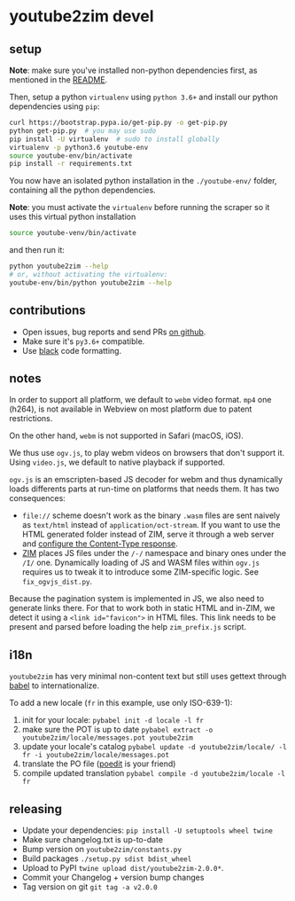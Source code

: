 # youtube2zim devel


## setup

__Note__: make sure you've installed non-python dependencies first, as mentioned in the [README](README.md).

Then, setup a python `virtualenv` using `python 3.6+` and install our python dependencies using `pip`:

```bash
curl https://bootstrap.pypa.io/get-pip.py -o get-pip.py
python get-pip.py  # you may use sudo
pip install -U virtualenv  # sudo to install globally
virtualenv -p python3.6 youtube-env
source youtube-env/bin/activate
pip install -r requirements.txt
```

You now have an isolated python installation in the `./youtube-env/` folder, containing all the python dependencies.

__Note__: you must activate the `virtualenv` before running the scraper so it uses this virtual python installation

``` bash
source youtube-venv/bin/activate
```

and then run it:

``` bash
python youtube2zim --help
# or, without activating the virtualenv:
youtube-env/bin/python youtube2zim --help
```

## contributions

* Open issues, bug reports and send PRs [on github](https://github.com/openzim/youtube).
* Make sure it's `py3.6+` compatible.
* Use [black](https://github.com/psf/black) code formatting.

## notes

In order to support all platform, we default to `webm` video format. `mp4` one (h264), is not available in Webview on most platform due to patent restrictions.

On the other hand, `webm` is not supported in Safari (macOS, iOS).

We thus use `ogv.js`, to play webm videos on browsers that don't support it. Using `video.js`, we default to native playback if supported.

`ogv.js` is an emscripten-based JS decoder for webm and thus dynamically loads differents parts at run-time on platforms that needs them. It has two consequences:

* `file://` scheme doesn't work as the binary `.wasm` files are sent naively as `text/html` instead of `application/oct-stream`. If you want to use the HTML generated folder instead of ZIM, serve it through a web server and [configure the Content-Type response](https://emscripten.org/docs/compiling/WebAssembly.html#web-server-setup).
* [ZIM](https://wiki.openzim.org/wiki/ZIM_file_format) places JS files under the `/-/` namespace and binary ones under the `/I/` one. Dynamically loading of JS and WASM files within `ogv.js` requires us to tweak it to introduce some ZIM-specific logic. See `fix_ogvjs_dist.py`.

Because the pagination system is implemented in JS, we also need to generate links there. For that to work both in static HTML and in-ZIM, we detect it using a `<link id="favicon">` in HTML files. This link needs to be present and parsed before loading the help `zim_prefix.js` script.

## i18n

`youtube2zim` has very minimal non-content text but still uses gettext through [babel]() to internationalize.

To add a new locale (`fr` in this example, use only ISO-639-1):

1. init for your locale: `pybabel init -d locale -l fr`
2. make sure the POT is up to date `pybabel extract -o youtube2zim/locale/messages.pot youtube2zim`
3. update your locale's catalog `pybabel update -d youtube2zim/locale/ -l fr -i youtube2zim/locale/messages.pot`
3. translate the PO file ([poedit](https://poedit.net/) is your friend)
4. compile updated translation `pybabel compile -d youtube2zim/locale -l fr`

## releasing

* Update your dependencies: `pip install -U setuptools wheel twine`
* Make sure changelog.txt is up-to-date
* Bump version on `youtube2zim/constants.py`
* Build packages `./setup.py sdist bdist_wheel`
* Upload to PyPI `twine upload dist/youtube2zim-2.0.0*`.
* Commit your Changelog + version bump changes
* Tag version on git `git tag -a v2.0.0`
